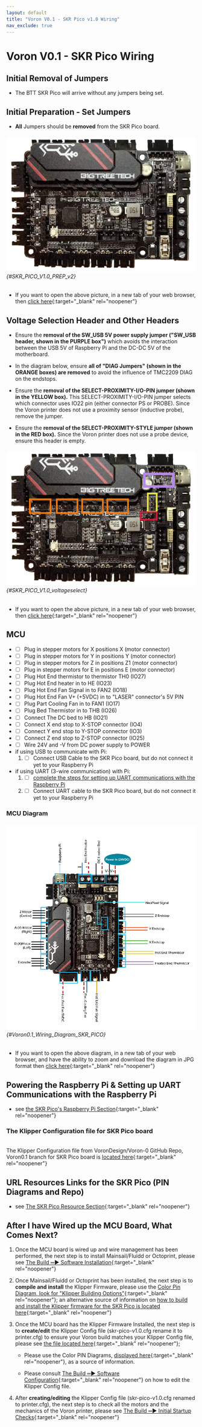 ```yaml
---
layout: default
title: "Voron V0.1 - SKR Pico v1.0 Wiring"
nav_exclude: true
---
```

# Voron V0.1 - SKR Pico Wiring

## Initial Removal of Jumpers

* The BTT SKR Pico will arrive without any jumpers being set.

## Initial Preparation - Set Jumpers

* **All** Jumpers should be **removed** from the SKR Pico board.

###### ![](./images/SKR_PICO_V1.0_PREP.png) {#SKR_PICO_V1.0_PREP_v2}

* If you want to open the above picture, in a new tab of your web browser, then [click here](./images/SKR_PICO_V1.0_PREP.png){:target="_blank" rel="noopener"}

## Voltage Selection Header and Other Headers

* Ensure the **removal of the SW_USB 5V power supply jumper ("SW_USB header, shown in the <span class="color-blind-purple">PURPLE box</span>")** which avoids the interaction between the USB 5V of Raspberry Pi and the DC-DC 5V of the motherboard.

* In the diagram below, ensure **all of "DIAG Jumpers" (shown in the <span class="color-blind-orange">ORANGE boxes</span>) are removed** to avoid the influence of TMC2209 DIAG on the endstops.

* Ensure the **removal of the SELECT-PROXIMITY-I/O-PIN jumper (shown in the <span class="color-blind-yellow">YELLOW box</span>).**  This SELECT-PROXIMITY-I/O-PIN jumper selects which connector uses IO22 pin (either connector PS or PROBE). Since the Voron printer does not use a proximity sensor (inductive probe), remove the jumper.

* Ensure the **removal of the SELECT-PROXIMITY-STYLE jumper (shown in the <span class="color-blind-red">RED box</span>).** Since the Voron printer does not use a probe device, ensure this header is empty.

###### ![](./images/SKR_PICO_V1.0_voltageselect.png) {#SKR_PICO_V1.0_voltageselect}

* If you want to open the above picture, in a new tab of your web browser, then [click here](./images/SKR_PICO_V1.0_voltageselect.png){:target="_blank" rel="noopener"}

## MCU

* - [ ] Plug in stepper motors for X positions X (motor connector)
* - [ ] Plug in stepper motors for Y in positions Y (motor connector)
* - [ ] Plug in stepper motors for Z in positions Z1 (motor connector)
* - [ ] Plug in stepper motors for E in positions E (motor connector)
* - [ ] Plug Hot End thermistor to thermistor TH0 (IO27)
* - [ ] Plug Hot End heater in to HE (IO23)
* - [ ] Plug Hot End Fan Signal in to FAN2 (IO18)
* - [ ] Plug Hot End Fan V+ (+5VDC) in to "LASER" connector's 5V PIN
* - [ ] Plug Part Cooling Fan in to FAN1 (IO17)
* - [ ] Plug Bed Thermistor in to THB (IO26)
* - [ ] Connect The DC bed to HB (IO21)
* - [ ] Connect X end stop to X-STOP connector (IO4)
* - [ ] Connect Y end stop to Y-STOP connector (IO3)
* - [ ] Connect Z end stop to Z-STOP connector (IO25)
* - [ ] Wire 24V and -V from DC power supply to POWER
* if using USB to communicate with Pi:
    1. - [ ] Connect USB Cable to the SKR Pico board, but do not connect it yet to your Raspberry Pi
* if using UART (3-wire communication) with Pi:
    1. - [ ] [complete the steps for setting up UART communications with the Raspberry Pi](#powering-the-raspberry-pi--setting-up-uart-communications-with-the-raspberry-pi)
    2. - [ ] Connect UART cable to the SKR Pico board, but do not connect it yet to your Raspberry Pi

### MCU Diagram

###### ![](.images/../images/Voron0.1_Wiring_Diagram_SKR_PICO_V1.0.jpg) {#Voron0.1_Wiring_Diagram_SKR_PICO}

* <span class="fs_percent_110">If you want to open the above diagram, in a new tab of your web browser, and have the ability to zoom and download the diagram in JPG format then [click here](./images/Voron0.1_Wiring_Diagram_SKR_PICO_V1.0.jpg){:target="_blank" rel="noopener"}</span>

## Powering the Raspberry Pi & Setting up UART Communications with the Raspberry Pi

* see [the SKR Pico's Raspberry Pi Section](./skr_pico_RaspberryPi#raspberry-pi){:target="_blank" rel="noopener"}

### The Klipper Configuration file for SKR Pico board
<span> <br> </span>
The Klipper Configuration file from VoronDesign/Voron-0 GitHub Repo, Voron0.1 branch for SKR Pico board is [located here](https://raw.githubusercontent.com/VoronDesign/Voron-0/Voron0.1/Firmware/skr-pico-v1.0.cfg){:target="_blank" rel="noopener"}

## URL Resources Links for the SKR Pico (PIN Diagrams and Repo)

* see [The SKR Pico Resource Section](./skr_pico_Resources#color-pin-diagram-for-skr-pico){:target="_blank" rel="noopener"}

## After I have Wired up the MCU Board, What Comes Next?

1. Once the MCU board is wired up and wire management has been performed, the next step is to install Mainsail/Fluidd or Octoprint, please see [The Build ═► Software Installation](../../build/software/index#software-installation){:target="_blank" rel="noopener"}

2. Once Mainsail/Fluidd or Octoprint has been installed, the next step is to **compile and install** the Klipper Firmware, please use the [ Color Pin Diagram, look for "Klipper Building Options"](./images/SKR_PICO_V1.0_Color_PIN_diagram.pdf){:target="_blank" rel="noopener"}; an alternative source of information on [how to build and install the Klipper firmware for the SKR Pico is located here](https://github.com/bigtreetech/SKR-Pico/tree/master/Klipper#how-to-use-klipper-on-skr-pico-v10){:target="_blank" rel="noopener"}


3. Once the MCU board has the Klipper Firmware Installed, the next step is to **create/edit** the Klipper Config file (skr-pico-v1.0.cfg rename it to printer.cfg) to ensure your Voron build matches your Klipper Config file, please see [the file located here](https://raw.githubusercontent.com/VoronDesign/Voron-0/Voron0.1/Firmware/skr-pico-v1.0.cfg){:target="_blank" rel="noopener"};

    * Please use the Color PIN Diagrams, [displayed here](./skr_pico_Resources#color-pin-diagram-for-skr-pico){:target="_blank" rel="noopener"}, as a source of information.

    * Please consult [The Build ═► Software Configuration](../../build/software/configuration#software-configuration){:target="_blank" rel="noopener"} on how to edit the Klipper Config file.

4. After **creating/editing** the Klipper Config file (skr-pico-v1.0.cfg renamed to printer.cfg), the next step is to check all the motors and the mechanics of the Voron printer, please see [The Build ═► Initial Startup Checks](../../build/startup/index#initial-startup-checks){:target="_blank" rel="noopener"}